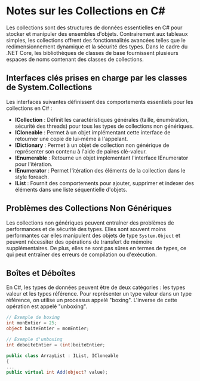 # Notes sur les Collections en C#

Les collections sont des structures de données essentielles en C# pour stocker et manipuler des ensembles d'objets. Contrairement aux tableaux simples, les collections offrent des fonctionnalités avancées telles que le redimensionnement dynamique et la sécurité des types. Dans le cadre du .NET Core, les bibliothèques de classes de base fournissent plusieurs espaces de noms contenant des classes de collections.

## Interfaces clés prises en charge par les classes de System.Collections

Les interfaces suivantes définissent des comportements essentiels pour les collections en C# :

- **ICollection** : Définit les caractéristiques générales (taille, énumération, sécurité des threads) pour tous les types de collections non génériques.
- **ICloneable** : Permet à un objet implémentant cette interface de retourner une copie de lui-même à l'appelant.
- **IDictionary** : Permet à un objet de collection non générique de représenter son contenu à l'aide de paires clé-valeur.
- **IEnumerable** : Retourne un objet implémentant l'interface IEnumerator pour l'itération.
- **IEnumerator** : Permet l'itération des éléments de la collection dans le style foreach.
- **IList** : Fournit des comportements pour ajouter, supprimer et indexer des éléments dans une liste séquentielle d'objets.

## Problèmes des Collections Non Génériques

Les collections non génériques peuvent entraîner des problèmes de performances et de sécurité des types. Elles sont souvent moins performantes car elles manipulent des objets de type `System.Object` et peuvent nécessiter des opérations de transfert de mémoire supplémentaires. De plus, elles ne sont pas sûres en termes de types, ce qui peut entraîner des erreurs de compilation ou d'exécution.

## Boîtes et Déboîtes

En C#, les types de données peuvent être de deux catégories : les types valeur et les types référence. Pour représenter un type valeur dans un type référence, on utilise un processus appelé "boxing". L'inverse de cette opération est appelé "unboxing".

```csharp
// Exemple de boxing
int monEntier = 25;
object boiteEntier = monEntier;

// Exemple d'unboxing
int deboiteEntier = (int)boiteEntier;
```

```csharp
public class ArrayList : IList, ICloneable
{
...
public virtual int Add(object? value);
```
 











